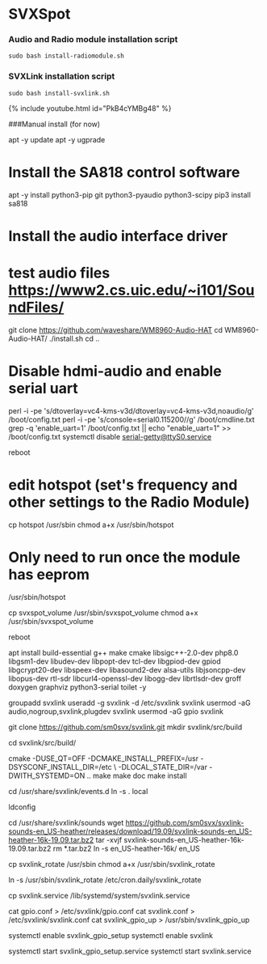 # SVXSpot

### Audio and Radio module installation script ###
```console
sudo bash install-radiomodule.sh
```

### SVXLink installation script ###
```console
sudo bash install-svxlink.sh
```

{% include youtube.html id="PkB4cYMBg48" %}

###Manual install (for now)

apt -y update
apt -y ugprade

# Install the SA818 control software
apt -y install python3-pip git python3-pyaudio python3-scipy
pip3 install sa818

# Install the audio interface driver
# test audio files https://www2.cs.uic.edu/~i101/SoundFiles/
git clone https://github.com/waveshare/WM8960-Audio-HAT
cd WM8960-Audio-HAT/
./install.sh
cd ..

# Disable hdmi-audio and enable serial uart
perl -i -pe 's/dtoverlay=vc4-kms-v3d/dtoverlay=vc4-kms-v3d,noaudio/g' /boot/config.txt
perl -i -pe 's/console=serial0.115200//g'  /boot/cmdline.txt
grep -q 'enable_uart=1' /boot/config.txt || echo "enable_uart=1" >> /boot/config.txt
systemctl disable serial-getty@ttyS0.service

reboot

# edit hotspot (set's frequency and other settings to the Radio Module)
cp hotspot /usr/sbin
chmod a+x /usr/sbin/hotspot

# Only need to run once the module has eeprom
/usr/sbin/hotspot

cp svxspot_volume /usr/sbin/svxspot_volume
chmod a+x /usr/sbin/svxspot_volume

reboot

apt install build-essential g++ make cmake libsigc++-2.0-dev php8.0 libgsm1-dev libudev-dev libpopt-dev tcl-dev libgpiod-dev gpiod libgcrypt20-dev libspeex-dev libasound2-dev alsa-utils libjsoncpp-dev libopus-dev rtl-sdr libcurl4-openssl-dev libogg-dev librtlsdr-dev groff doxygen graphviz python3-serial toilet -y

groupadd svxlink
useradd -g svxlink -d /etc/svxlink svxlink
usermod -aG audio,nogroup,svxlink,plugdev svxlink
usermod -aG gpio svxlink

git clone https://github.com/sm0svx/svxlink.git
mkdir svxlink/src/build

cd svxlink/src/build/

cmake -DUSE_QT=OFF -DCMAKE_INSTALL_PREFIX=/usr -DSYSCONF_INSTALL_DIR=/etc \ -DLOCAL_STATE_DIR=/var -DWITH_SYSTEMD=ON  ..
make
make doc
make install
	
cd /usr/share/svxlink/events.d
ln -s . local

ldconfig

cd /usr/share/svxlink/sounds
wget https://github.com/sm0svx/svxlink-sounds-en_US-heather/releases/download/19.09/svxlink-sounds-en_US-heather-16k-19.09.tar.bz2
tar -xvjf svxlink-sounds-en_US-heather-16k-19.09.tar.bz2
rm *.tar.bz2
ln -s en_US-heather-16k/ en_US

cp svxlink_rotate /usr/sbin
chmod a+x /usr/sbin/svxlink_rotate

ln -s /usr/sbin/svxlink_rotate /etc/cron.daily/svxlink_rotate

cp svxlink.service /lib/systemd/system/svxlink.service

cat gpio.conf > /etc/svxlink/gpio.conf
cat svxlink.conf > /etc/svxlink/svxlink.conf
cat svxlink_gpio_up > /usr/sbin/svxlink_gpio_up

systemctl enable svxlink_gpio_setup
systemctl enable svxlink

systemctl start svxlink_gpio_setup.service
systemctl start svxlink.service







